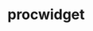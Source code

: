 # procwidget

<script type="text/javascript" src="https://files.coinmarketcap.com/static/widget/currency.js"></script>
<div class="coinmarketcap-currency-widget" data-currency="procurrency" data-base="USD"  data-secondary="BTC"></div>
